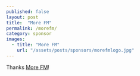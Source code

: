 ```yaml
---
published: false
layout: post
title:  "More FM"
permalink: /morefm/
category: sponsor
images: 
  - title: "More FM"
    url: "/assets/posts/sponsors/morefmlogo.jpg"
---
```


Thanks [More FM](http://www.morefm.co.nz)!
